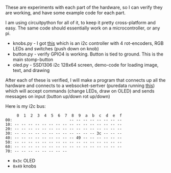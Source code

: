 These are experiments with each part of the hardware, so I can verify they are working, and have some example code for each part.

I am using circuitpython for all of it, to keep it pretty cross-platform and easy. The same code should essentially work on a microcontroller, or any pi.

- knobs.py - I got [this](https://www.adafruit.com/product/5752) which is an i2c controller with 4 rot-encoders, RGB LEDs and switches (push down on knob)
- button.py - verify GPIO4 is working. Button is tied to ground. This is the main stomp-button
- oled.py - SSD1306 i2c 128x64 screen, demo-code for loading image, text, and drawing


After each of these is verified, I will make a program that connects up all the hardware and connects to a websocket-sertver (puredata running [this](https://github.com/chr15m/pd-ws)) which will accept commands (change LEDs, draw on OLED) and sends messages on input (button up/down rot up/down)

Here is my i2c bus:

```
     0  1  2  3  4  5  6  7  8  9  a  b  c  d  e  f
00:                         -- -- -- -- -- -- -- -- 
10: -- -- -- -- -- -- -- -- -- -- -- -- -- -- -- -- 
20: -- -- -- -- -- -- -- -- -- -- -- -- -- -- -- -- 
30: -- -- -- -- -- -- -- -- -- -- -- -- 3c -- -- -- 
40: -- -- -- -- -- -- -- -- -- 49 -- -- -- -- -- -- 
50: -- -- -- -- -- -- -- -- -- -- -- -- -- -- -- -- 
60: -- -- -- -- -- -- -- -- -- -- -- -- -- -- -- -- 
70: -- -- -- -- -- -- -- -- 
```

- `0x3c` OLED
- `0x49` knobs
